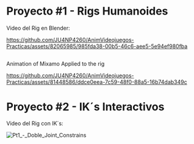 
# Proyecto #1 - Rigs Humanoides

Video del Rig en Blender: 

https://github.com/JU4NP4260/AnimVideojuegos-Practicas/assets/82065985/985fda38-00b5-46c6-aee5-5e94ef980fba

##

Animation of Mixamo Applied to the rig

https://github.com/JU4NP4260/AnimVideojuegos-Practicas/assets/81448586/ddce0eea-7c59-48f0-88a5-16b74dab349c

# Proyecto #2 - IK´s Interactivos

Video del Rig con IK´s:

![Pt1_-_Doble_Joint_Constrains](https://github.com/JU4NP4260/AnimVideojuegos-Practicas/assets/81448586/0aeaeef9-0755-402d-b726-7916722a9f25)




